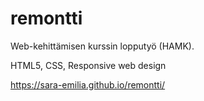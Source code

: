 # remontti
Web-kehittämisen kurssin lopputyö (HAMK).

HTML5, CSS, Responsive web design

https://sara-emilia.github.io/remontti/